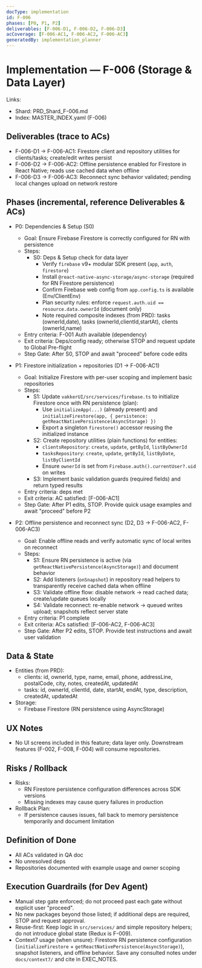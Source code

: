 ```yaml
---
docType: implementation
id: F-006
phases: [P0, P1, P2]
deliverables: [F-006-D1, F-006-D2, F-006-D3]
acCoverage: [F-006-AC1, F-006-AC2, F-006-AC3]
generatedBy: implementation_planner
---
```


# Implementation — F-006 (Storage & Data Layer)

Links:
- Shard: PRD_Shard_F-006.md
- Index: MASTER_INDEX.yaml (F-006)

## Deliverables (trace to ACs)
- F-006-D1 → F-006-AC1: Firestore client and repository utilities for clients/tasks; create/edit writes persist
- F-006-D2 → F-006-AC2: Offline persistence enabled for Firestore in React Native; reads use cached data when offline
- F-006-D3 → F-006-AC3: Reconnect sync behavior validated; pending local changes upload on network restore

## Phases (incremental, reference Deliverables & ACs)
- P0: Dependencies & Setup (S0)
  - Goal: Ensure Firebase Firestore is correctly configured for RN with persistence
  - Steps:
    - S0: Deps & Setup check for data layer
      - Verify `firebase` v9+ modular SDK present (`app`, `auth`, `firestore`)
      - Install `@react-native-async-storage/async-storage` (required for RN Firestore persistence)
      - Confirm Firebase web config from `app.config.ts` is available (Env/ClientEnv)
      - Plan security rules: enforce `request.auth.uid == resource.data.ownerId` (document only)
      - Note required composite indexes (from PRD): tasks (ownerId,date), tasks (ownerId,clientId,startAt), clients (ownerId,name)
  - Entry criteria: F-001 Auth available (dependency)
  - Exit criteria: Deps/config ready; otherwise STOP and request update to Global Pre-flight
  - Step Gate: After S0, STOP and await "proceed" before code edits

- P1: Firestore initialization + repositories (D1 → F-006-AC1)
  - Goal: Initialize Firestore with per-user scoping and implement basic repositories
  - Steps:
    - S1: Update `vakkerUI/src/services/firebase.ts` to initialize Firestore once with RN persistence (plan):
      - Use `initializeApp(...)` (already present) and `initializeFirestore(app, { persistence: getReactNativePersistence(AsyncStorage) })`
      - Export a singleton `firestore()` accessor reusing the initialized instance
    - S2: Create repository utilities (plain functions) for entities:
      - `clientsRepository`: `create`, `update`, `getById`, `listByOwnerId`
      - `tasksRepository`: `create`, `update`, `getById`, `listByDate`, `listByClientId`
      - Ensure `ownerId` is set from `Firebase.auth().currentUser?.uid` on writes
    - S3: Implement basic validation guards (required fields) and return typed results
  - Entry criteria: deps met
  - Exit criteria: AC satisfied: [F-006-AC1]
  - Step Gate: After P1 edits, STOP. Provide quick usage examples and await "proceed" before P2

- P2: Offline persistence and reconnect sync (D2, D3 → F-006-AC2, F-006-AC3)
  - Goal: Enable offline reads and verify automatic sync of local writes on reconnect
  - Steps:
    - S1: Ensure RN persistence is active (via `getReactNativePersistence(AsyncStorage)`) and document behavior
    - S2: Add listeners (`onSnapshot`) in repository read helpers to transparently receive cached data when offline
    - S3: Validate offline flow: disable network → read cached data; create/update queues locally
    - S4: Validate reconnect: re-enable network → queued writes upload; snapshots reflect server state
  - Entry criteria: P1 complete
  - Exit criteria: ACs satisfied: [F-006-AC2, F-006-AC3]
  - Step Gate: After P2 edits, STOP. Provide test instructions and await user validation

## Data & State
- Entities (from PRD):
  - clients: id, ownerId, type, name, email, phone, addressLine, postalCode, city, notes, createdAt, updatedAt
  - tasks: id, ownerId, clientId, date, startAt, endAt, type, description, createdAt, updatedAt
- Storage:
  - Firebase Firestore (RN persistence using AsyncStorage)

## UX Notes
- No UI screens included in this feature; data layer only. Downstream features (F-002, F-008, F-004) will consume repositories.

## Risks / Rollback
- Risks:
  - RN Firestore persistence configuration differences across SDK versions
  - Missing indexes may cause query failures in production
- Rollback Plan:
  - If persistence causes issues, fall back to memory persistence temporarily and document limitation

## Definition of Done
- All ACs validated in QA doc
- No unresolved deps
- Repositories documented with example usage and owner scoping

## Execution Guardrails (for Dev Agent)
- Manual step gate enforced; do not proceed past each gate without explicit user "proceed".
- No new packages beyond those listed; if additional deps are required, STOP and request approval.
- Reuse-first: Keep logic in `src/services/` and simple repository helpers; do not introduce global state (Redux is F-009).
- Context7 usage (when unsure): Firestore RN persistence configuration (`initializeFirestore` + `getReactNativePersistence(AsyncStorage)`), snapshot listeners, and offline behavior. Save any consulted notes under `docs/context7/` and cite in EXEC_NOTES.
